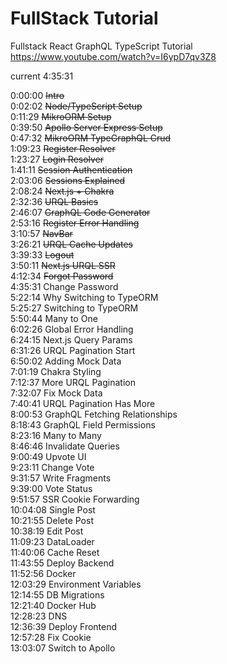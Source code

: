 # FullStack Tutorial

Fullstack React GraphQL TypeScript Tutorial
https://www.youtube.com/watch?v=I6ypD7qv3Z8

current 4:35:31

0:00:00 ~~Intro~~<br>
0:02:02 ~~Node/TypeScript Setup~~<br>
0:11:29 ~~MikroORM Setup~~<br>
0:39:50 ~~Apollo Server Express Setup~~<br>
0:47:32 ~~MikroORM TypeGraphQL Crud~~<br>
1:09:23 ~~Register Resolver~~<br>
1:23:27 ~~Login Resolver~~<br>
1:41:11 ~~Session Authentication~~<br>
2:03:06 ~~Sessions Explained~~<br>
2:08:24 ~~Next.js + Chakra~~<br>
2:32:36 ~~URQL Basics~~<br>
2:46:07 ~~GraphQL Code Generator~~<br>
2:53:16 ~~Register Error Handling~~<br>
3:10:57 ~~NavBar~~<br>
3:26:21 ~~URQL Cache Updates~~<br>
3:39:33 ~~Logout~~<br>
3:50:11 ~~Next.js URQL SSR~~<br>
4:12:34 ~~Forgot Password~~<br>
4:35:31 Change Password<br>
5:22:14 Why Switching to TypeORM<br>
5:25:27 Switching to TypeORM<br>
5:50:44 Many to One<br>
6:02:26 Global Error Handling<br>
6:24:15 Next.js Query Params<br>
6:31:26 URQL Pagination Start<br>
6:50:02 Adding Mock Data<br>
7:01:19 Chakra Styling<br>
7:12:37 More URQL Pagination<br>
7:32:07 Fix Mock Data<br>
7:40:41 URQL Pagination Has More<br>
8:00:53 GraphQL Fetching Relationships<br>
8:18:43 GraphQL Field Permissions<br>
8:23:16 Many to Many<br>
8:46:46 Invalidate Queries<br>
9:00:49 Upvote UI<br>
9:23:11 Change Vote<br>
9:31:57 Write Fragments<br>
9:39:00 Vote Status<br>
9:51:57 SSR Cookie Forwarding<br>
10:04:08 Single Post<br>
10:21:55 Delete Post<br>
10:38:19 Edit Post<br>
11:09:23 DataLoader<br>
11:40:06 Cache Reset<br>
11:43:55 Deploy Backend<br>
11:52:56 Docker<br>
12:03:29 Environment Variables<br>
12:14:55 DB Migrations<br>
12:21:40 Docker Hub<br>
12:28:23 DNS<br>
12:36:39 Deploy Frontend<br>
12:57:28 Fix Cookie<br>
13:03:07 Switch to Apollo<br>
